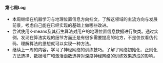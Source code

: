 #### 第七周Log
+ 本周继续在机器学习与地理位置信息方向扫文，了解这领域的主流方向与发展前景，考虑自己能在已经实现的基础上做哪些改进。
+ 尝试使用K-means及其衍生算法对用户的地理位置信息数据进行聚类。通过实例，发现在算法实现的细节方面还是有很多需要提高的地方，不是仅仅看伪代码、理解算法的思想就可以实现一种方法。
+ 继续上一周的内容，学习了神经网络的训练技巧。了解了网络初始化、正则化方法选择、数据增广和激活函数选择对深度神经网络的训练效果造成的影响。
